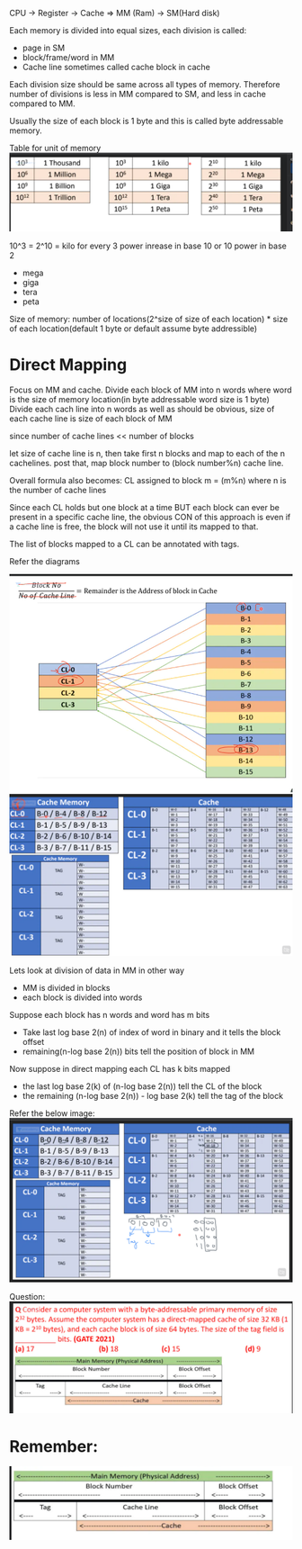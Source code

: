 CPU -> Register -> Cache => MM (Ram) -> SM(Hard disk)

Each memory is divided into equal sizes, each division is called:
- page in SM
- block/frame/word in MM
- Cache line sometimes called cache block in cache

Each division size should be same across all types of memory.
Therefore number of divisions is less in MM compared to SM, and less in cache compared to MM.

Usually the size of each block is 1 byte and this is called byte addressable memory.



Table for unit of memory
![Table for unit of memory](image.png)

10^3 = 2^10 = kilo
for every 3 power inrease in base 10 or 10 power in base 2
- mega
- giga
- tera
- peta




Size of memory: number of locations(2^size of size of each location) * size of each location(default 1 byte or default assume byte addressible)


# Direct Mapping
Focus on MM and cache.
Divide each block of MM into n words where word is the size of memory location(in byte addressable word size is 1 byte)
Divide each cach line into n words as well
as should be obvious, size of each cache line is size of  each block of MM

since number of cache lines << number of blocks

let size of cache line is n, then take first n blocks and map to each of the n cachelines.
post that, map block number to (block number%n) cache line.

Overall formula also becomes:
CL assigned to block m = (m%n) where n is the number of cache lines

Since each CL holds but one block at a time BUT each block can ever be present in a specific cache line, the obvious CON of this approach is even if a cache line is free, the block will not use it until its mapped to that.

The list of blocks mapped to a CL can be annotated with tags.


Refer the diagrams

![memory distribution amongst cache and MM](image-1.png)
![Alt text](image-2.png)



Lets look at division of data in MM in other way

- MM is divided in blocks
- each block is divided into words

Suppose each block has n words and word has m bits
- Take last log base 2(n) of index of word in binary and it tells the block offset
- remaining(n-log base 2(n)) bits tell the position of block in MM

Now suppose in direct mapping each CL has k bits mapped
- the last log base 2(k) of (n-log base 2(n)) tell the CL of the block
- the remaining (n-log base 2(n)) - log base 2(k) tell the tag of the block

Refer the below image:
![Alt text](image-3.png)

Question:
![Alt text](image-4.png)

# Remember: 
![Alt text](image-6.png)